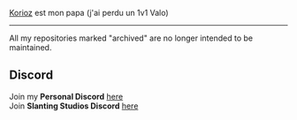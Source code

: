 [Korioz](https://github.com/Korioz) est mon papa (j'ai perdu un 1v1 Valo)
<hr>

All my repositories marked "archived" are no longer intended to be maintained.
## Discord
Join my **Personal Discord** [here](https://discord.gg/p9YneQdkHw)<br>
Join **Slanting Studios Discord** [here](https://discord.gg/slanting)
